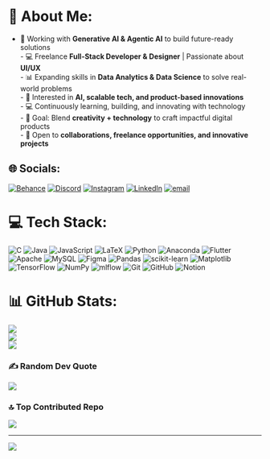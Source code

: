 # 💫 About Me:
- 🌱 Working with **Generative AI & Agentic AI** to build future-ready solutions  <br>- 💻 Freelance **Full-Stack Developer & Designer** | Passionate about **UI/UX**  <br>- 📊 Expanding skills in **Data Analytics & Data Science** to solve real-world problems  <br>- 🚀 Interested in **AI, scalable tech, and product-based innovations**  <br>- 💻 Continuously learning, building, and innovating with technology  <br>- 🎯 Goal: Blend **creativity + technology** to craft impactful digital products  <br>- 🤝 Open to **collaborations, freelance opportunities, and innovative projects**  <br>


## 🌐 Socials:
[![Behance](https://img.shields.io/badge/Behance-1769ff?logo=behance&logoColor=white)](https://behance.net/https://www.behance.net/omkarpatil110) [![Discord](https://img.shields.io/badge/Discord-%237289DA.svg?logo=discord&logoColor=white)](https://discord.gg/powerful_quail_69967) [![Instagram](https://img.shields.io/badge/Instagram-%23E4405F.svg?logo=Instagram&logoColor=white)](https://instagram.com/om_patil.73) [![LinkedIn](https://img.shields.io/badge/LinkedIn-%230077B5.svg?logo=linkedin&logoColor=white)](https://linkedin.com/in/https://www.linkedin.com/in/om-sonawane360/) [![email](https://img.shields.io/badge/Email-D14836?logo=gmail&logoColor=white)](mailto:ompatil0357@gmail.com) 

# 💻 Tech Stack:
![C](https://img.shields.io/badge/c-%2300599C.svg?style=for-the-badge&logo=c&logoColor=white) ![Java](https://img.shields.io/badge/java-%23ED8B00.svg?style=for-the-badge&logo=openjdk&logoColor=white) ![JavaScript](https://img.shields.io/badge/javascript-%23323330.svg?style=for-the-badge&logo=javascript&logoColor=%23F7DF1E) ![LaTeX](https://img.shields.io/badge/latex-%23008080.svg?style=for-the-badge&logo=latex&logoColor=white) ![Python](https://img.shields.io/badge/python-3670A0?style=for-the-badge&logo=python&logoColor=ffdd54) ![Anaconda](https://img.shields.io/badge/Anaconda-%2344A833.svg?style=for-the-badge&logo=anaconda&logoColor=white) ![Flutter](https://img.shields.io/badge/Flutter-%2302569B.svg?style=for-the-badge&logo=Flutter&logoColor=white) ![Apache](https://img.shields.io/badge/apache-%23D42029.svg?style=for-the-badge&logo=apache&logoColor=white) ![MySQL](https://img.shields.io/badge/mysql-4479A1.svg?style=for-the-badge&logo=mysql&logoColor=white) ![Figma](https://img.shields.io/badge/figma-%23F24E1E.svg?style=for-the-badge&logo=figma&logoColor=white) ![Pandas](https://img.shields.io/badge/pandas-%23150458.svg?style=for-the-badge&logo=pandas&logoColor=white) ![scikit-learn](https://img.shields.io/badge/scikit--learn-%23F7931E.svg?style=for-the-badge&logo=scikit-learn&logoColor=white) ![Matplotlib](https://img.shields.io/badge/Matplotlib-%23ffffff.svg?style=for-the-badge&logo=Matplotlib&logoColor=black) ![TensorFlow](https://img.shields.io/badge/TensorFlow-%23FF6F00.svg?style=for-the-badge&logo=TensorFlow&logoColor=white) ![NumPy](https://img.shields.io/badge/numpy-%23013243.svg?style=for-the-badge&logo=numpy&logoColor=white) ![mlflow](https://img.shields.io/badge/mlflow-%23d9ead3.svg?style=for-the-badge&logo=numpy&logoColor=blue) ![Git](https://img.shields.io/badge/git-%23F05033.svg?style=for-the-badge&logo=git&logoColor=white) ![GitHub](https://img.shields.io/badge/github-%23121011.svg?style=for-the-badge&logo=github&logoColor=white) ![Notion](https://img.shields.io/badge/Notion-%23000000.svg?style=for-the-badge&logo=notion&logoColor=white)
# 📊 GitHub Stats:
![](https://github-readme-stats.vercel.app/api?username=OmSonawane-360&theme=city_lights&hide_border=false&include_all_commits=false&count_private=false)<br/>
![](https://nirzak-streak-stats.vercel.app/?user=OmSonawane-360&theme=city_lights&hide_border=false)<br/>
![](https://github-readme-stats.vercel.app/api/top-langs/?username=OmSonawane-360&theme=city_lights&hide_border=false&include_all_commits=false&count_private=false&layout=compact)

### ✍️ Random Dev Quote
![](https://quotes-github-readme.vercel.app/api?type=horizontal&theme=radical)

### 🔝 Top Contributed Repo
![](https://github-contributor-stats.vercel.app/api?username=OmSonawane-360&limit=5&theme=dark&combine_all_yearly_contributions=true)

---
[![](https://visitcount.itsvg.in/api?id=OmSonawane-360&icon=4&color=0)](https://visitcount.itsvg.in)

<!-- Proudly created with GPRM ( https://gprm.itsvg.in ) -->
